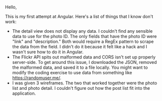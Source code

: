 Hello,

This is my first attempt at Angular. Here's a list of things that I know don't work:

* The detail view does not display any data. I couldn't find any sensible data to use for the photo ID. The only fields that have the photo ID were "link" and "description." Both would require a RegEx pattern to scrape the data from the field. I didn't do it because it felt like a hack and I wasn't sure how to do it in Angular.
* The Flickr API spits out malformed data and CORS isn't set up properly server-side. To get around this issue, I downloaded the JSON, removed the malformed data, and saved it to a file locally. You might want to modify the coding exercise to use data from something like https://randomuser.me/.
* I was given 3 wireframes. The two that worked together were the photo list and photo detail. I couldn't figure out how the post list fit into the application.
